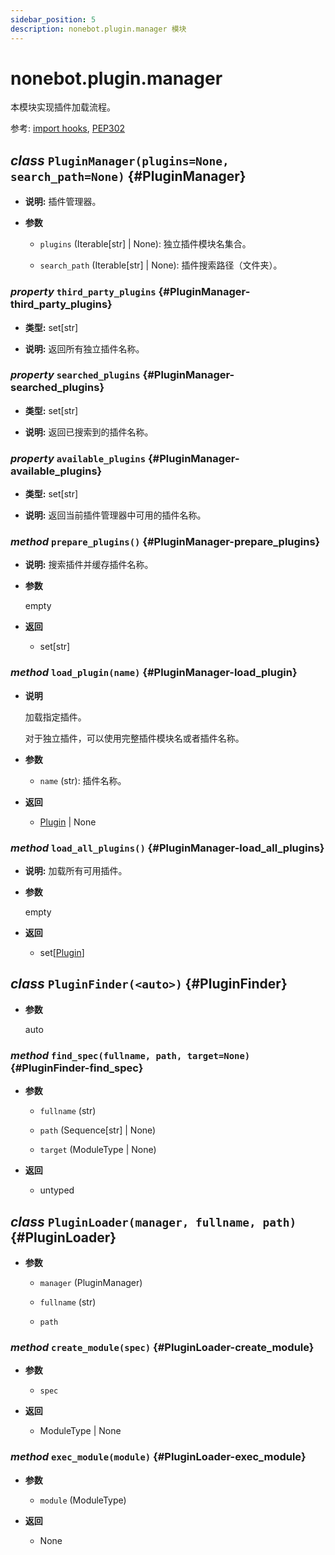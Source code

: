 ```yaml
---
sidebar_position: 5
description: nonebot.plugin.manager 模块
---
```


# nonebot.plugin.manager

本模块实现插件加载流程。

参考: [import hooks](https://docs.python.org/3/reference/import.html#import-hooks), [PEP302](https://www.python.org/dev/peps/pep-0302/)

## _class_ `PluginManager(plugins=None, search_path=None)` {#PluginManager}

- **说明:** 插件管理器。

- **参数**

  - `plugins` (Iterable[str] | None): 独立插件模块名集合。

  - `search_path` (Iterable[str] | None): 插件搜索路径（文件夹）。

### _property_ `third_party_plugins` {#PluginManager-third_party_plugins}

- **类型:** set[str]

- **说明:** 返回所有独立插件名称。

### _property_ `searched_plugins` {#PluginManager-searched_plugins}

- **类型:** set[str]

- **说明:** 返回已搜索到的插件名称。

### _property_ `available_plugins` {#PluginManager-available_plugins}

- **类型:** set[str]

- **说明:** 返回当前插件管理器中可用的插件名称。

### _method_ `prepare_plugins()` {#PluginManager-prepare_plugins}

- **说明:** 搜索插件并缓存插件名称。

- **参数**

  empty

- **返回**

  - set[str]

### _method_ `load_plugin(name)` {#PluginManager-load_plugin}

- **说明**

  加载指定插件。

  对于独立插件，可以使用完整插件模块名或者插件名称。

- **参数**

  - `name` (str): 插件名称。

- **返回**

  - [Plugin](plugin.md#Plugin) | None

### _method_ `load_all_plugins()` {#PluginManager-load_all_plugins}

- **说明:** 加载所有可用插件。

- **参数**

  empty

- **返回**

  - set[[Plugin](plugin.md#Plugin)]

## _class_ `PluginFinder(<auto>)` {#PluginFinder}

- **参数**

  auto

### _method_ `find_spec(fullname, path, target=None)` {#PluginFinder-find_spec}

- **参数**

  - `fullname` (str)

  - `path` (Sequence[str] | None)

  - `target` (ModuleType | None)

- **返回**

  - untyped

## _class_ `PluginLoader(manager, fullname, path)` {#PluginLoader}

- **参数**

  - `manager` (PluginManager)

  - `fullname` (str)

  - `path`

### _method_ `create_module(spec)` {#PluginLoader-create_module}

- **参数**

  - `spec`

- **返回**

  - ModuleType | None

### _method_ `exec_module(module)` {#PluginLoader-exec_module}

- **参数**

  - `module` (ModuleType)

- **返回**

  - None
